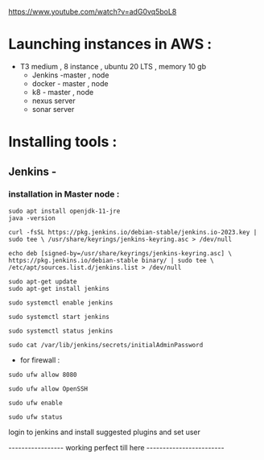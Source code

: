 
https://www.youtube.com/watch?v=adG0vq5boL8

# Launching instances in AWS : 
- T3 medium , 8 instance , ubuntu 20 LTS , memory 10 gb
    * Jenkins -master , node
    * docker - master , node
    *  k8 - master , node
    *  nexus server
    *  sonar server


# Installing tools :

## Jenkins - 

 ### installation in Master node :
 
``` sudo apt update
sudo apt install openjdk-11-jre
java -version
```

 
` curl -fsSL https://pkg.jenkins.io/debian-stable/jenkins.io-2023.key | sudo tee \
  /usr/share/keyrings/jenkins-keyring.asc > /dev/null  
  `
  
` echo deb [signed-by=/usr/share/keyrings/jenkins-keyring.asc] \
  https://pkg.jenkins.io/debian-stable binary/ | sudo tee \
  /etc/apt/sources.list.d/jenkins.list > /dev/null
  `
  
```
sudo apt-get update
sudo apt-get install jenkins 
```


```
sudo systemctl enable jenkins

sudo systemctl start jenkins

sudo systemctl status jenkins
  
sudo cat /var/lib/jenkins/secrets/initialAdminPassword 
```



* for firewall :

```
sudo ufw allow 8080

sudo ufw allow OpenSSH

sudo ufw enable

sudo ufw status
```

login to jenkins and install suggested plugins and set user

----------------- working perfect till here ------------------------
